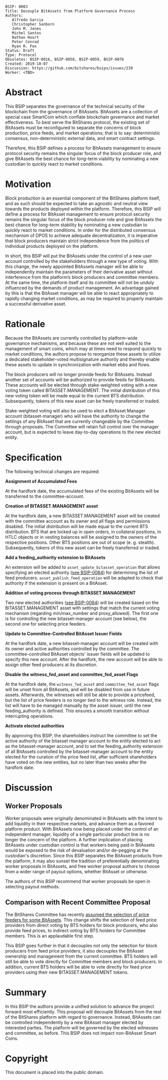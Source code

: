 ```
BSIP: 0083
Title: Decouple BitAssets from Platform Governance Process
Authors:    
   Alfredo Garcia
   Christopher Sanborn
   John M. Jones
   Michel Santos
   Nathan Hourt
   Peter Conrad
   Ryan R. Fox
Status: Draft
Type: Protocol
Obsoletes: BSIP-0016, BSIP-0058, BSIP-0059, BSIP-0076
Created: 2019-10-07
Discussion: https://github.com/bitshares/bsips/issues/239
Worker: <TBD>
```

# Abstract
This BSIP separates the governance of the technical security of the blockchain from the governance of BitAssets.  BitAssets are a collection of special case SmartCoin which conflate blockchain governance and market effectiveness. To best serve the BitShares protocol, the existing set of BitAssets must be reconfigured to separate the concerns of block production, price feeds, and market operations; that is to say: deterministic consensus, non-deterministic external data, and smart contract settings.

Therefore, this BSIP defines a process for BitAssets management to ensure protocol security remains the singular focus of the block producer role, and give BitAssets the best chance for long-term viability by nominating a new custodian to quickly react to market conditions.

# Motivation
Block production is an essential component of the BitShares platform itself, and as such should be expected to take an agnostic and neutral view towards the products deployed within the platform. Therefore, this BSIP will define a process for BitAsset management to ensure protocol security remains the singular focus of the block producer role and give BitAssets the best chance for long-term stability by nominating a new custodian to quickly react to market conditions. In order for the distributed consensus mechanism of DPOS to achieve adequate decentralization, it is imperative that block producers maintain strict independence from the politics of individual products deployed on the platform. 

In short, this BSIP will put the BitAssets under the control of a new user account controlled by the stakeholders through a new type of voting. With this change, the newly appointed BitAssets manager will be able to independently maintain the parameters of their derivative asset without interference from the platform’s block producers and committee members. At the same time, the platform itself and its committee will not be unduly influenced by the demands of product management. An advantage gained by this is that the BitAsset manager will be able to react appropriately to rapidly changing market conditions, as may be required to properly maintain a successful derivative asset.

# Rationale
Because the BitAssets are currently controlled by platform-wide governance mechanisms, and because these are not well suited to the management of smart coins, which may at times need to respond quickly to market conditions, the authors propose to reorganize these assets to utilize a dedicated stakeholder-voted multisignature authority and thereby enable these assets to update in synchronization with market ebbs and flows.

The block producers will no longer provide feeds for BitAssets. Instead another set of accounts will be authorized to provide feeds for BitAssets.  These accounts will be elected through stake-weighted voting with a new voting token called BITASSET.MANAGEMENT.  The initial distribution of this new voting token will be made equal to the current BTS distribution.  Subsequently, tokens of this new asset can be freely transferred or traded.

Stake-weighted voting will also be used to elect a BitAsset Manager account (bitasset-manager) who will have the authority to change the settings of any BitAsset that are currently changeable by the Committee through proposals. The Committee will retain full control over the manager account, but is expected to leave day-to-day operations to the new elected entity.

# Specification
The following technical changes are required:

**Assignment of Accumulated Fees**

At the hardfork date, the accumulated fees of the existing BitAssets will be transferred to the committee-account.

**Creation of BITASSET.MANAGEMENT asset**

At the hardfork date, a new BITASSET.MANAGEMENT asset will be created with the committee account as its owner and all flags and permissions disabled. The initial distribution will be made equal to the current BTS distribution. BTS that are locked up in open orders, in collateral positions, in HTLC objects or in vesting balances will be assigned to the owners of the respective positions. Other BTS positions are out of scope (e. g. stealth).
Subsequently, tokens of this new asset can be freely transferred or traded.

**Add a feeding_authority extension to BitAssets**

An extension will be added to `asset_update_bitasset_operation` that allows specifying an elected authority ([see BSIP-0084](bsip-0084.md)) for determining the list of feed producers. `asset_publish_feed_operation` will be adapted to check that authority if the extension is present on a BitAsset.

**Addition of voting process through BITASSET.MANAGEMENT**

Two new elected authorities ([see BSIP-0084](bsip-0084.md)) will be created based on the BITASSET.MANAGEMENT asset with settings that match the current voting mechanism (regarding min/max_number and proxy_allowed). The first one is for controlling the new bitasset-manager account (see below), the second one for selecting price feeders.

**Update to Committee-Controlled BitAsset Issuer Fields**

At the hardfork date, a new bitasset-manager account will be created with its owner and active authorities controlled by the committee.
The committee-controlled BitAsset objects' issuer fields will be updated to specify this new account.
After the hardfork, the new account will be able to assign other feed producers at its discretion.

**Disable the witness_fed_asset and committee_fed_asset Flags**

At the hardfork date, the `witness_fed_asset` and `committee_fed_asset` flags will be unset from all BitAssets, and will be disabled from use in future assets. Afterwards, the witnesses will still be able to provide a pricefeed, but the list of price feeders is no longer tied to the witness role. Instead, the list will have to be managed manually by the asset issuer, until the new feeding_authority is defined. This ensures a smooth transition without interrupting operations.

**Activate elected authorities**

By approving this BSIP, the shareholders instruct the committee to set the active authority of the bitasset manager account to the entity elected to act as the bitasset-manager account, and to set the feeding_authority extension of all BitAssets controlled by the bitasset-manager account to the entity elected for the curation of the price feed list, after sufficient shareholders have voted on the new entities, but no later than two weeks after the hardfork date.

# Discussion

## Worker Proposals

Worker proposals were originally denominated in BitAssets with the intent to add liquidity in their respective markets, and advance them as a favored platform product. With BitAssets now being placed under the control of an independent manager, liquidity of a single particular product line is no longer the concern of the platform. A further implication of placing BitAssets under custodian control is that workers being paid in BitAssets would be exposed to the risk of devaluation and/or de-pegging at the custodian's discretion. Since this BSIP separates the BitAsset products from the platform, it may also sunset the tradition of preferentially denominating worker proposals in BitAssets, and free worker proposal authors to choose from a wider range of payout options, whether BitAsset or otherwise.

 The authors of this BSIP recommend that worker proposals be open in selecting payout methods.

## Comparison with Recent Committee Proposal

The BitShares Committee has recently [assumed the selection of price feeders for some BitAssets](https://bitsharestalk.org/index.php?topic=29702.0).  This change shifts the selection of feed price providers from direct voting by BTS holders for block producers, who also provide feed prices, to indirect voting by BTS holders for Committee members. This is an applaudable first step.

This BSIP goes further in that it decouples not only the selection for block producers from feed price providers, it also decouples the BitAsset ownership and management from the current committee. BTS holders will still be able to vote directly for Committee members and block producers. In addition, current BTS holders will be able to vote directly for feed price providers using their new BITASSET.MANAGEMENT tokens.

# Summary

In this BSIP the authors provide a unified solution to advance the project forward most efficiently. This proposal will decouple BitAssets from the rest of the BitShares platform with regard to governance. Instead, BitAssets can be controlled independently by a new BitAsset manager elected by interested parties. The platform will be governed by the elected witnesses and committee, as before. This BSIP does not impact non-BitAsset Smart Coins.

# Copyright
This document is placed into the public domain.
